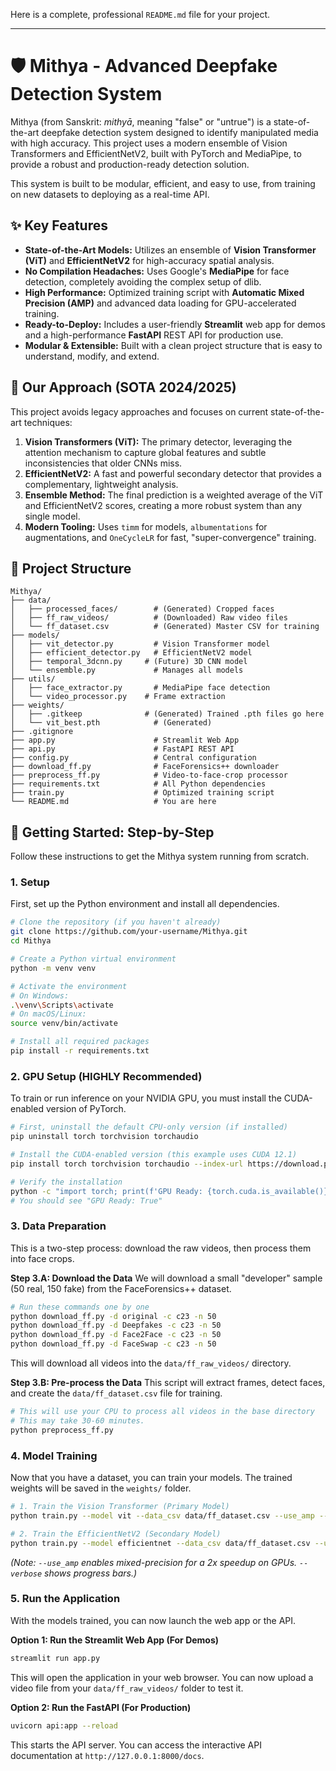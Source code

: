 Here is a complete, professional `README.md` file for your project.

-----

# 🛡️ Mithya - Advanced Deepfake Detection System

Mithya (from Sanskrit: *mithyā*, meaning "false" or "untrue") is a state-of-the-art deepfake detection system designed to identify manipulated media with high accuracy. This project uses a modern ensemble of Vision Transformers and EfficientNetV2, built with PyTorch and MediaPipe, to provide a robust and production-ready detection solution.

This system is built to be modular, efficient, and easy to use, from training on new datasets to deploying as a real-time API.

## ✨ Key Features

  * **State-of-the-Art Models:** Utilizes an ensemble of **Vision Transformer (ViT)** and **EfficientNetV2** for high-accuracy spatial analysis.
  * **No Compilation Headaches:** Uses Google's **MediaPipe** for face detection, completely avoiding the complex setup of dlib.
  * **High Performance:** Optimized training script with **Automatic Mixed Precision (AMP)** and advanced data loading for GPU-accelerated training.
  * **Ready-to-Deploy:** Includes a user-friendly **Streamlit** web app for demos and a high-performance **FastAPI** REST API for production use.
  * **Modular & Extensible:** Built with a clean project structure that is easy to understand, modify, and extend.

## 🚀 Our Approach (SOTA 2024/2025)

This project avoids legacy approaches and focuses on current state-of-the-art techniques:

1.  **Vision Transformers (ViT):** The primary detector, leveraging the attention mechanism to capture global features and subtle inconsistencies that older CNNs miss.
2.  **EfficientNetV2:** A fast and powerful secondary detector that provides a complementary, lightweight analysis.
3.  **Ensemble Method:** The final prediction is a weighted average of the ViT and EfficientNetV2 scores, creating a more robust system than any single model.
4.  **Modern Tooling:** Uses `timm` for models, `albumentations` for augmentations, and `OneCycleLR` for fast, "super-convergence" training.

## 📂 Project Structure

```
Mithya/
├── data/
│   ├── processed_faces/        # (Generated) Cropped faces
│   ├── ff_raw_videos/          # (Downloaded) Raw video files
│   └── ff_dataset.csv          # (Generated) Master CSV for training
├── models/
│   ├── vit_detector.py         # Vision Transformer model
│   ├── efficient_detector.py   # EfficientNetV2 model
│   ├── temporal_3dcnn.py     # (Future) 3D CNN model
│   └── ensemble.py             # Manages all models
├── utils/
│   ├── face_extractor.py       # MediaPipe face detection
│   └── video_processor.py    # Frame extraction
├── weights/
│   ├── .gitkeep              # (Generated) Trained .pth files go here
│   └── vit_best.pth            # (Generated)
├── .gitignore
├── app.py                      # Streamlit Web App
├── api.py                      # FastAPI REST API
├── config.py                   # Central configuration
├── download_ff.py              # FaceForensics++ downloader
├── preprocess_ff.py            # Video-to-face-crop processor
├── requirements.txt            # All Python dependencies
├── train.py                    # Optimized training script
└── README.md                   # You are here
```

## 🏁 Getting Started: Step-by-Step

Follow these instructions to get the Mithya system running from scratch.

### 1\. Setup

First, set up the Python environment and install all dependencies.

```bash
# Clone the repository (if you haven't already)
git clone https://github.com/your-username/Mithya.git
cd Mithya

# Create a Python virtual environment
python -m venv venv

# Activate the environment
# On Windows:
.\venv\Scripts\activate
# On macOS/Linux:
source venv/bin/activate

# Install all required packages
pip install -r requirements.txt
```

### 2\. GPU Setup (HIGHLY Recommended)

To train or run inference on your NVIDIA GPU, you must install the CUDA-enabled version of PyTorch.

```bash
# First, uninstall the default CPU-only version (if installed)
pip uninstall torch torchvision torchaudio

# Install the CUDA-enabled version (this example uses CUDA 12.1)
pip install torch torchvision torchaudio --index-url https://download.pytorch.org/whl/cu121

# Verify the installation
python -c "import torch; print(f'GPU Ready: {torch.cuda.is_available()}')"
# You should see "GPU Ready: True"
```

### 3\. Data Preparation

This is a two-step process: download the raw videos, then process them into face crops.

**Step 3.A: Download the Data**
We will download a small "developer" sample (50 real, 150 fake) from the FaceForensics++ dataset.

```bash
# Run these commands one by one
python download_ff.py -d original -c c23 -n 50
python download_ff.py -d Deepfakes -c c23 -n 50
python download_ff.py -d Face2Face -c c23 -n 50
python download_ff.py -d FaceSwap -c c23 -n 50
```

This will download all videos into the `data/ff_raw_videos/` directory.

**Step 3.B: Pre-process the Data**
This script will extract frames, detect faces, and create the `data/ff_dataset.csv` file for training.

```bash
# This will use your CPU to process all videos in the base directory
# This may take 30-60 minutes.
python preprocess_ff.py
```

### 4\. Model Training

Now that you have a dataset, you can train your models. The trained weights will be saved in the `weights/` folder.

```bash
# 1. Train the Vision Transformer (Primary Model)
python train.py --model vit --data_csv data/ff_dataset.csv --use_amp --verbose

# 2. Train the EfficientNetV2 (Secondary Model)
python train.py --model efficientnet --data_csv data/ff_dataset.csv --use_amp --verbose
```

*(Note: `--use_amp` enables mixed-precision for a 2x speedup on GPUs. `--verbose` shows progress bars.)*

### 5\. Run the Application

With the models trained, you can now launch the web app or the API.

**Option 1: Run the Streamlit Web App (For Demos)**

```bash
streamlit run app.py
```

This will open the application in your web browser. You can now upload a video file from your `data/ff_raw_videos/` folder to test it.

**Option 2: Run the FastAPI (For Production)**

```bash
uvicorn api:app --reload
```

This starts the API server. You can access the interactive API documentation at `http://127.0.0.1:8000/docs`.